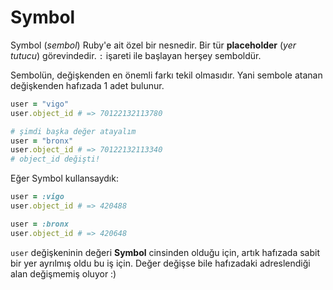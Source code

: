 # Symbol

Symbol (*sembol*) Ruby'e ait özel bir nesnedir. Bir tür **placeholder** (*yer tutucu*) görevindedir. `:` işareti ile başlayan herşey semboldür.

Sembolün, değişkenden en önemli farkı tekil olmasıdır. Yani sembole atanan değişkenden hafızada 1 adet bulunur.

```ruby
user = "vigo"
user.object_id # => 70122132113780

# şimdi başka değer atayalım
user = "bronx"
user.object_id # => 70122132113340
# object_id değişti!
```

Eğer Symbol kullansaydık:

```ruby
user = :vigo
user.object_id # => 420488

user = :bronx
user.object_id # => 420648
```

`user` değişkeninin değeri **Symbol** cinsinden olduğu için, artık hafızada sabit bir yer ayrılmış oldu bu iş için. Değer değişse bile hafızadaki adreslendiği alan değişmemiş oluyor :)